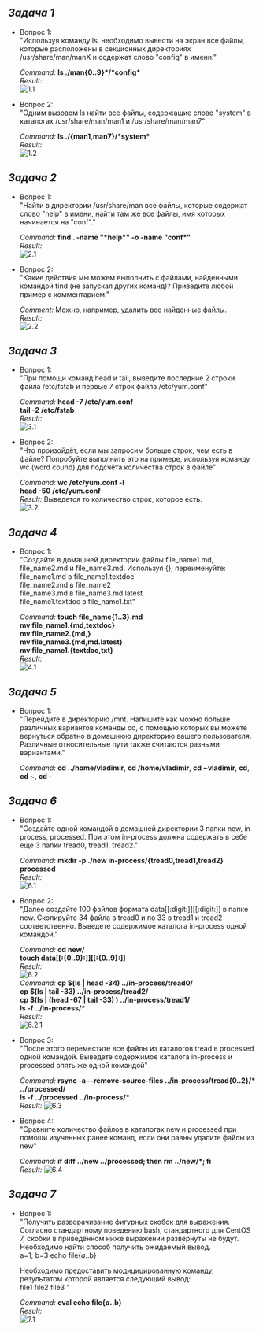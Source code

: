 ## _Задача 1_

- Вопрос 1:  
  "Используя команду ls, необходимо вывести на экран все файлы, которые расположены в секционных директориях /usr/share/man/manX и содержат слово "config" в имени."  
  
  _Command:_ __ls ./man{0..9}\*/\*config\*__  
  _Result:_  
  ![1.1](img/1.1.png)
  
- Вопрос 2:  
  "Одним вызовом ls найти все файлы, содержащие слово "system" в каталогах /usr/share/man/man1 и /usr/share/man/man7"  
  
  _Command:_ __ls ./{man1,man7}/\*system\*__    
  _Result:_  
  ![1.2](img/1.2.png)
  
  
## _Задача 2_

- Вопрос 1:  
  "Найти в директории /usr/share/man все файлы, которые содержат слово "help" в имени, найти там же все файлы, имя которых начинается на "conf"."  
  
  _Command:_ __find .  -name "\*help\*" -o -name "conf\*"__  
  _Result:_  
  ![2.1](img/2.1.png)
  
- Вопрос 2:  
  "Какие действия мы можем выполнить с файлами, найденными командой find (не запуская других команд)? Приведите любой пример с комментарием."  
  
  _Comment:_ Можно, например, удалить все найденные файлы.  
  _Result:_  
  ![2.2](img/2.2.png)
  
  
## _Задача 3_

- Вопрос 1:  
  "При помощи команд head и tail, выведите последние 2 строки файла /etc/fstab и первые 7 строк файла /etc/yum.conf"  
  
  _Command:_ __head -7 /etc/yum.conf__  
                      __tail -2 /etc/fstab__  
  _Result:_  
  ![3.1](img/3.1.png)
  
- Вопрос 2:  
  "Что произойдёт, если мы запросим больше строк, чем есть в файле? Попробуйте выполнить это на примере, используя команду wc (word cound) для подсчёта количества строк в файле"  
  
  _Command:_ __wc /etc/yum.conf -l__  
                      __head -50 /etc/yum.conf__  
  _Result:_ Выведется то количество строк, которое есть.  
  ![3.2](img/3.2.png)  
  
  
## _Задача 4_

- Вопрос 1:  
  "Создайте в домашней директории файлы file_name1.md, file_name2.md и file_name3.md. Используя {}, переименуйте:  
  file_name1.md в file_name1.textdoc  
  file_name2.md в file_name2  
  file_name3.md в file_name3.md.latest  
  file_name1.textdoc в file_name1.txt"    
  
  _Command:_ __touch file_name{1..3}.md__  
                      __mv file_name1.{md,textdoc}__  
                      __mv file_name2.{md,}__  
                      __mv file_name3.{md,md.latest}__  
                      __mv file_name1.{textdoc,txt}__  					     
  _Result:_  
  ![4.1](img/4.1.png)
  
  
## _Задача 5_

- Вопрос 1:  
  "Перейдите в директорию /mnt. Напишите как можно больше различных вариантов команды cd, с помощью которых вы можете вернуться обратно в домашнюю директорию вашего пользователя. Различные относительные пути также считаются разными вариантами."  
  
  _Command:_ __cd ../home/vladimir__,  __cd /home/vladimir__,  __cd ~vladimir__,  __cd__, **cd \~**,  **cd -**  
					       
  
## _Задача 6_

- Вопрос 1:  
  "Создайте одной командой в домашней директории 3 папки new, in-process, processed. При этом in-process должна содержать в себе еще 3 папки tread0, tread1, tread2."  
  
  _Command:_ __mkdir -p ./new in-process/{tread0,tread1,tread2} processed__      
  _Result:_  
  ![6.1](img/6.1.png)
  
- Вопрос 2:  
  "Далее создайте 100 файлов формата data\[\[:digit:\]\]\[\[:digit:\]\] в папке new. Скопируйте 34 файла в tread0 и по 33 в tread1 и tread2 соответственно. Выведете содержимое каталога in-process одной командой."  
  
  _Command:_ __cd new/__  
                      __touch data\[\[:{0..9}:\]\]\[\[:{0..9}:\]\]__  
  _Result:_  		   
  ![6.2](img/6.2.png)  				   
  _Command:_ __cp $(ls | head -34)  ../in-process/tread0/__  
					    __cp $(ls | tail -33)  ../in-process/tread2/__  
					    __cp $(ls | (head -67 | tail -33) )  ../in-process/tread1/__  
					    __ls -f ../in-process/*__    
  _Result:_  
  ![6.2.1](img/6.2.1.png)
  
- Вопрос 3:  
  "После этого переместите все файлы из каталогов tread в processed одной командой. Выведете содержимое каталога in-process и processed опять же одной командой"  
  
  _Command:_ __rsync -a --remove-source-files ../in-process/tread{0..2}/* ../processed/__  
  __ls -f ../processed ../in-process/\*__    
  _Result:_
  ![6.3](img/6.3.png)  

- Вопрос 4:  
  "Сравните количество файлов в каталогах new и processed при помощи изученных ранее команд, если они равны удалите файлы из new"  
  
  _Command:_ __if diff ../new ../processed; then rm ../new/*; fi__    
  _Result:_
  ![6.4](img/6.4.png)  
  
  
## _Задача 7_

- Вопрос 1:  
  "Получить разворачивание фигурных скобок для выражения. Согласно стандартному поведению bash, стандартного для CentOS 7, скобки в приведённом ниже выражении развёрнуты не будут. Необходимо найти способ получить ожидаемый вывод.  
  a=1; b=3
  echo file{$a..$b}  
  
  Необходимо предоставить модицицированную команду, результатом которой является следующий вывод:   
   file1 file2 file3 "  
  
  _Command:_ __eval echo file{$a..$b}__      
  _Result:_  
  ![7.1](img/7.1.png)  




